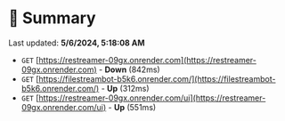 # 📖 Summary
Last updated: **5/6/2024, 5:18:08 AM**

- `GET` [https://restreamer-09gx.onrender.com](https://restreamer-09gx.onrender.com) - **Down** (842ms)
- `GET` [https://filestreambot-b5k6.onrender.com/](https://filestreambot-b5k6.onrender.com/) - **Up** (312ms)
- `GET` [https://restreamer-09gx.onrender.com/ui](https://restreamer-09gx.onrender.com/ui) - **Up** (551ms)
